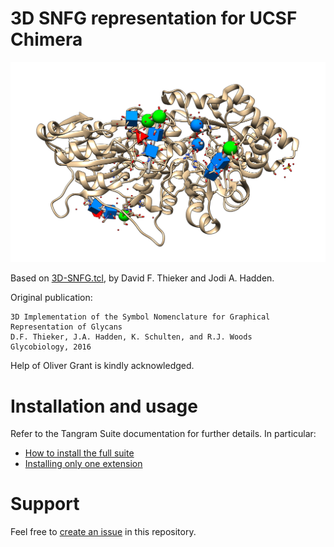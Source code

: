 # 3D SNFG representation for UCSF Chimera

![Preview 3D SNFG on UCSF Chimera](preview.png)

Based on [3D-SNFG.tcl](http://glycam.org/3d-snfg), by David F. Thieker and Jodi A. Hadden.

Original publication:

    3D Implementation of the Symbol Nomenclature for Graphical Representation of Glycans
    D.F. Thieker, J.A. Hadden, K. Schulten, and R.J. Woods
    Glycobiology, 2016

Help of Oliver Grant is kindly acknowledged.

# Installation and usage

Refer to the Tangram Suite documentation for further details. In particular:

- [How to install the full suite](http://tangram-suite.readthedocs.io/en/latest/install.html)
- [Installing only one extension](http://tangram-suite.readthedocs.io/en/latest/install.html#install-only-one-specific-extension)

# Support

Feel free to [create an issue](https://github.com/insilichem/tangram_snfg/issues) in this repository.
